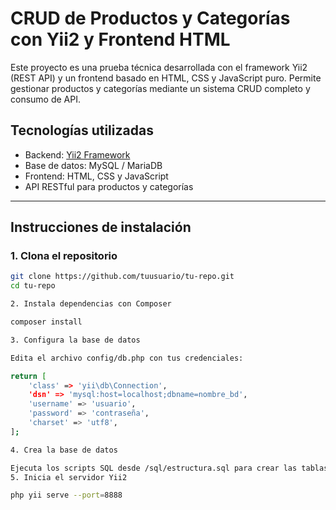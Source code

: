 # CRUD de Productos y Categorías con Yii2 y Frontend HTML

Este proyecto es una prueba técnica desarrollada con el framework Yii2 (REST API) y un frontend basado en HTML, CSS y JavaScript puro. Permite gestionar productos y categorías mediante un sistema CRUD completo y consumo de API.

## Tecnologías utilizadas

- Backend: [Yii2 Framework](https://www.yiiframework.com/)
- Base de datos: MySQL / MariaDB
- Frontend: HTML, CSS y JavaScript
- API RESTful para productos y categorías

---

## Instrucciones de instalación

### 1. Clona el repositorio
```bash
git clone https://github.com/tuusuario/tu-repo.git
cd tu-repo

2. Instala dependencias con Composer

composer install

3. Configura la base de datos

Edita el archivo config/db.php con tus credenciales:

return [
    'class' => 'yii\db\Connection',
    'dsn' => 'mysql:host=localhost;dbname=nombre_bd',
    'username' => 'usuario',
    'password' => 'contraseña',
    'charset' => 'utf8',
];

4. Crea la base de datos

Ejecuta los scripts SQL desde /sql/estructura.sql para crear las tablas producto y categoria.
5. Inicia el servidor Yii2

php yii serve --port=8888
